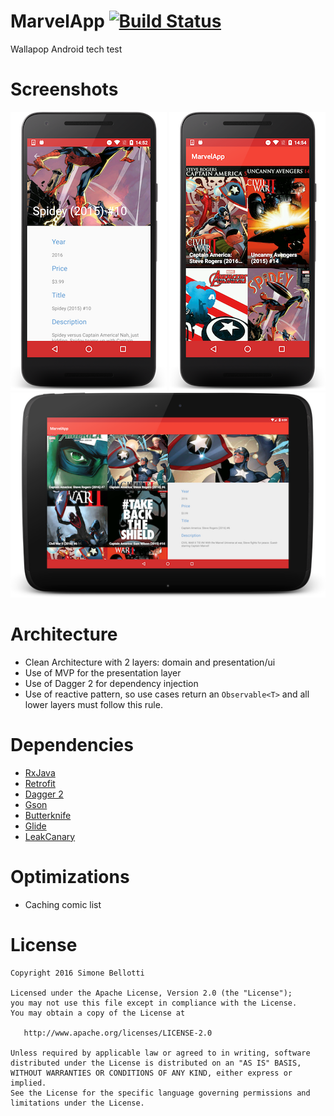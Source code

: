 MarvelApp [![Build Status](https://travis-ci.org/SimoneBellotti/MarvelApp.svg?branch=master)](https://travis-ci.org/SimoneBellotti/MarvelApp)
=========

Wallapop Android tech test

Screenshots
===========

![Mobile list](art/mobile_detail.png) 
![Mobile list](art/mobile_list.png)
![Mobile list](art/tablet_list.png)

Architecture
============

* Clean Architecture with 2 layers: domain and presentation/ui
* Use of MVP for the presentation layer
* Use of Dagger 2 for dependency injection
* Use of reactive pattern, so use cases return an ```Observable<T>``` and all lower layers must follow this rule.

Dependencies
============

* [RxJava](https://github.com/ReactiveX/RxJava)
* [Retrofit](https://github.com/square/retrofit)
* [Dagger 2](https://github.com/google/dagger)
* [Gson](https://github.com/google/gson)
* [Butterknife](https://github.com/JakeWharton/butterknife)
* [Glide](https://github.com/bumptech/glide)
* [LeakCanary](https://github.com/square/leakcanary)

Optimizations
=============

* Caching comic list 

License
=======
```
Copyright 2016 Simone Bellotti

Licensed under the Apache License, Version 2.0 (the "License");
you may not use this file except in compliance with the License.
You may obtain a copy of the License at

   http://www.apache.org/licenses/LICENSE-2.0

Unless required by applicable law or agreed to in writing, software
distributed under the License is distributed on an "AS IS" BASIS,
WITHOUT WARRANTIES OR CONDITIONS OF ANY KIND, either express or implied.
See the License for the specific language governing permissions and
limitations under the License.

```